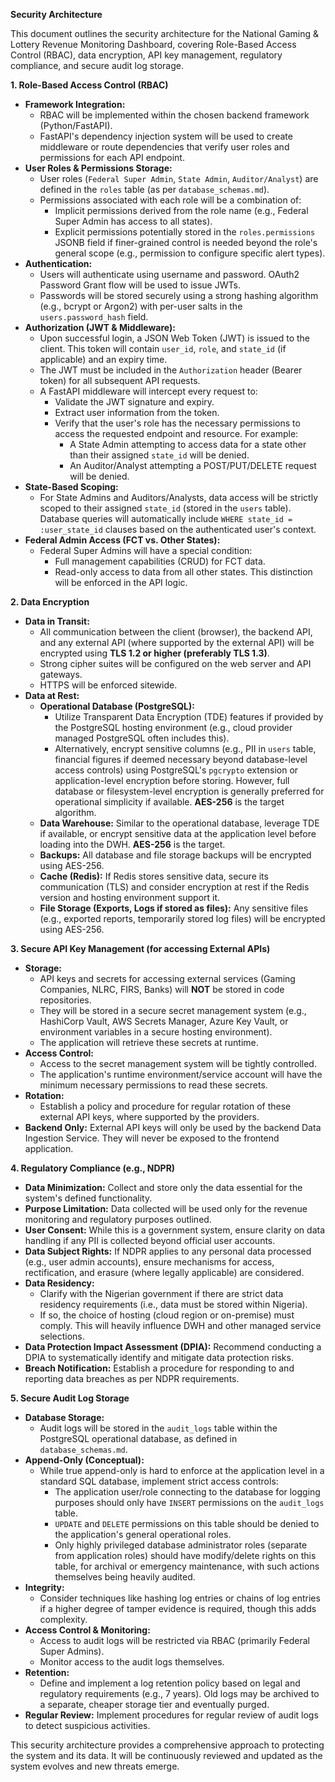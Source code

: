 **Security Architecture**

This document outlines the security architecture for the National Gaming & Lottery Revenue Monitoring Dashboard, covering Role-Based Access Control (RBAC), data encryption, API key management, regulatory compliance, and secure audit log storage.

**1. Role-Based Access Control (RBAC)**

*   **Framework Integration:**
    *   RBAC will be implemented within the chosen backend framework (Python/FastAPI).
    *   FastAPI's dependency injection system will be used to create middleware or route dependencies that verify user roles and permissions for each API endpoint.
*   **User Roles & Permissions Storage:**
    *   User roles (`Federal Super Admin`, `State Admin`, `Auditor/Analyst`) are defined in the `roles` table (as per `database_schemas.md`).
    *   Permissions associated with each role will be a combination of:
        *   Implicit permissions derived from the role name (e.g., Federal Super Admin has access to all states).
        *   Explicit permissions potentially stored in the `roles.permissions` JSONB field if finer-grained control is needed beyond the role's general scope (e.g., permission to configure specific alert types).
*   **Authentication:**
    *   Users will authenticate using username and password. OAuth2 Password Grant flow will be used to issue JWTs.
    *   Passwords will be stored securely using a strong hashing algorithm (e.g., bcrypt or Argon2) with per-user salts in the `users.password_hash` field.
*   **Authorization (JWT & Middleware):**
    *   Upon successful login, a JSON Web Token (JWT) is issued to the client. This token will contain `user_id`, `role`, and `state_id` (if applicable) and an expiry time.
    *   The JWT must be included in the `Authorization` header (Bearer token) for all subsequent API requests.
    *   A FastAPI middleware will intercept every request to:
        *   Validate the JWT signature and expiry.
        *   Extract user information from the token.
        *   Verify that the user's role has the necessary permissions to access the requested endpoint and resource. For example:
            *   A State Admin attempting to access data for a state other than their assigned `state_id` will be denied.
            *   An Auditor/Analyst attempting a POST/PUT/DELETE request will be denied.
*   **State-Based Scoping:**
    *   For State Admins and Auditors/Analysts, data access will be strictly scoped to their assigned `state_id` (stored in the `users` table). Database queries will automatically include `WHERE state_id = :user_state_id` clauses based on the authenticated user's context.
*   **Federal Admin Access (FCT vs. Other States):**
    *   Federal Super Admins will have a special condition:
        *   Full management capabilities (CRUD) for FCT data.
        *   Read-only access to data from all other states. This distinction will be enforced in the API logic.

**2. Data Encryption**

*   **Data in Transit:**
    *   All communication between the client (browser), the backend API, and any external API (where supported by the external API) will be encrypted using **TLS 1.2 or higher (preferably TLS 1.3)**.
    *   Strong cipher suites will be configured on the web server and API gateways.
    *   HTTPS will be enforced sitewide.
*   **Data at Rest:**
    *   **Operational Database (PostgreSQL):**
        *   Utilize Transparent Data Encryption (TDE) features if provided by the PostgreSQL hosting environment (e.g., cloud provider managed PostgreSQL often includes this).
        *   Alternatively, encrypt sensitive columns (e.g., PII in `users` table, financial figures if deemed necessary beyond database-level access controls) using PostgreSQL's `pgcrypto` extension or application-level encryption before storing. However, full database or filesystem-level encryption is generally preferred for operational simplicity if available. **AES-256** is the target algorithm.
    *   **Data Warehouse:** Similar to the operational database, leverage TDE if available, or encrypt sensitive data at the application level before loading into the DWH. **AES-256** is the target.
    *   **Backups:** All database and file storage backups will be encrypted using AES-256.
    *   **Cache (Redis):** If Redis stores sensitive data, secure its communication (TLS) and consider encryption at rest if the Redis version and hosting environment support it.
    *   **File Storage (Exports, Logs if stored as files):** Any sensitive files (e.g., exported reports, temporarily stored log files) will be encrypted using AES-256.

**3. Secure API Key Management (for accessing External APIs)**

*   **Storage:**
    *   API keys and secrets for accessing external services (Gaming Companies, NLRC, FIRS, Banks) will **NOT** be stored in code repositories.
    *   They will be stored in a secure secret management system (e.g., HashiCorp Vault, AWS Secrets Manager, Azure Key Vault, or environment variables in a secure hosting environment).
    *   The application will retrieve these secrets at runtime.
*   **Access Control:**
    *   Access to the secret management system will be tightly controlled.
    *   The application's runtime environment/service account will have the minimum necessary permissions to read these secrets.
*   **Rotation:**
    *   Establish a policy and procedure for regular rotation of these external API keys, where supported by the providers.
*   **Backend Only:** External API keys will only be used by the backend Data Ingestion Service. They will never be exposed to the frontend application.

**4. Regulatory Compliance (e.g., NDPR)**

*   **Data Minimization:** Collect and store only the data essential for the system's defined functionality.
*   **Purpose Limitation:** Data collected will be used only for the revenue monitoring and regulatory purposes outlined.
*   **User Consent:** While this is a government system, ensure clarity on data handling if any PII is collected beyond official user accounts.
*   **Data Subject Rights:** If NDPR applies to any personal data processed (e.g., user admin accounts), ensure mechanisms for access, rectification, and erasure (where legally applicable) are considered.
*   **Data Residency:**
    *   Clarify with the Nigerian government if there are strict data residency requirements (i.e., data must be stored within Nigeria).
    *   If so, the choice of hosting (cloud region or on-premise) must comply. This will heavily influence DWH and other managed service selections.
*   **Data Protection Impact Assessment (DPIA):** Recommend conducting a DPIA to systematically identify and mitigate data protection risks.
*   **Breach Notification:** Establish a procedure for responding to and reporting data breaches as per NDPR requirements.

**5. Secure Audit Log Storage**

*   **Database Storage:**
    *   Audit logs will be stored in the `audit_logs` table within the PostgreSQL operational database, as defined in `database_schemas.md`.
*   **Append-Only (Conceptual):**
    *   While true append-only is hard to enforce at the application level in a standard SQL database, implement strict access controls:
        *   The application user/role connecting to the database for logging purposes should only have `INSERT` permissions on the `audit_logs` table.
        *   `UPDATE` and `DELETE` permissions on this table should be denied to the application's general operational roles.
        *   Only highly privileged database administrator roles (separate from application roles) should have modify/delete rights on this table, for archival or emergency maintenance, with such actions themselves being heavily audited.
*   **Integrity:**
    *   Consider techniques like hashing log entries or chains of log entries if a higher degree of tamper evidence is required, though this adds complexity.
*   **Access Control & Monitoring:**
    *   Access to audit logs will be restricted via RBAC (primarily Federal Super Admins).
    *   Monitor access to the audit logs themselves.
*   **Retention:**
    *   Define and implement a log retention policy based on legal and regulatory requirements (e.g., 7 years). Old logs may be archived to a separate, cheaper storage tier and eventually purged.
*   **Regular Review:** Implement procedures for regular review of audit logs to detect suspicious activities.

This security architecture provides a comprehensive approach to protecting the system and its data. It will be continuously reviewed and updated as the system evolves and new threats emerge.
